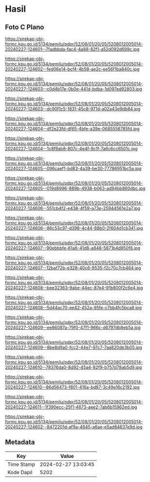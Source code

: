 # Hasil

## Foto C Plano

https://sirekap-obj-formc.kpu.go.id/5134/pemilu/pdpr/52/08/01/20/05/5208012005014-20240227-124601--7fadbbda-fac4-4a88-82f1-a52d092d699c.jpg

https://sirekap-obj-formc.kpu.go.id/5134/pemilu/pdpr/52/08/01/20/05/5208012005014-20240227-124602--fed06e14-bcf4-4b58-ae2c-ee56f1ba840c.jpg

https://sirekap-obj-formc.kpu.go.id/5134/pemilu/pdpr/52/08/01/20/05/5208012005014-20240227-124603--c0d4b17e-0b0e-441d-bdba-1d097ed92803.jpg

https://sirekap-obj-formc.kpu.go.id/5134/pemilu/pdpr/52/08/01/20/05/5208012005014-20240227-124603--dc90f1c5-1831-45c8-971d-a02a43e9db84.jpg

https://sirekap-obj-formc.kpu.go.id/5134/pemilu/pdpr/52/08/01/20/05/5208012005014-20240227-124604--df2e23fd-df65-4bfe-a39e-0685556785fd.jpg

https://sirekap-obj-formc.kpu.go.id/5134/pemilu/pdpr/52/08/01/20/05/5208012005014-20240227-124604--1c8f9ab8-807c-4e4f-9c1f-7a6c6cc6501c.jpg

https://sirekap-obj-formc.kpu.go.id/5134/pemilu/pdpr/52/08/01/20/05/5208012005014-20240227-124605--096caef1-bd83-4a39-be30-77786951bc5a.jpg

https://sirekap-obj-formc.kpu.go.id/5134/pemilu/pdpr/52/08/01/20/05/5208012005014-20240227-124605--019d8996-889b-4938-b063-ad94bb860dbc.jpg

https://sirekap-obj-formc.kpu.go.id/5134/pemilu/pdpr/52/08/01/20/05/5208012005014-20240227-124606--551cb4f2-e438-4f59-a73e-25944561e2a7.jpg

https://sirekap-obj-formc.kpu.go.id/5134/pemilu/pdpr/52/08/01/20/05/5208012005014-20240227-124606--86c53c97-d398-4c44-88b0-2f604d1cb341.jpg

https://sirekap-obj-formc.kpu.go.id/5134/pemilu/pdpr/52/08/01/20/05/5208012005014-20240227-124607--90ebbbfe-61a6-41d8-a848-5871b4d950f8.jpg

https://sirekap-obj-formc.kpu.go.id/5134/pemilu/pdpr/52/08/01/20/05/5208012005014-20240227-124607--12baf72b-e328-40c6-9535-f2c70c7cb464.jpg

https://sirekap-obj-formc.kpu.go.id/5134/pemilu/pdpr/52/08/01/20/05/5208012005014-20240227-124608--bee32363-9abe-44ec-87e4-91b800f2c6e4.jpg

https://sirekap-obj-formc.kpu.go.id/5134/pemilu/pdpr/52/08/01/20/05/5208012005014-20240227-124608--5d44ac70-ee42-452a-95fe-c7bb4fc5bca8.jpg

https://sirekap-obj-formc.kpu.go.id/5134/pemilu/pdpr/52/08/01/20/05/5208012005014-20240227-124609--ee86087a-79f0-47f1-966c-d6797db8eb5a.jpg

https://sirekap-obj-formc.kpu.go.id/5134/pemilu/pdpr/52/08/01/20/05/5208012005014-20240227-124609--8be8d9a0-fcc2-44e7-97c7-7aa820de3b05.jpg

https://sirekap-obj-formc.kpu.go.id/5134/pemilu/pdpr/52/08/01/20/05/5208012005014-20240227-124610--78376da0-8d92-45a4-82f9-b757d78ab5d9.jpg

https://sirekap-obj-formc.kpu.go.id/5134/pemilu/pdpr/52/08/01/20/05/5208012005014-20240227-124610--86d56473-f801-416a-bd87-3c49e16c2192.jpg

https://sirekap-obj-formc.kpu.go.id/5134/pemilu/pdpr/52/08/01/20/05/5208012005014-20240227-124611--1f390ecc-25f1-4673-aee2-7ab6b15962ed.jpg

https://sirekap-obj-formc.kpu.go.id/5134/pemilu/pdpr/52/08/01/20/05/5208012005014-20240227-124602--8472201d-af9a-4845-a6ae-e5ad84637e9d.jpg


## Metadata

| Key        | Value               |
| ---------- | ------------------- |
| Time Stamp | 2024-02-27 13:03:45 |
| Kode Dapil | 5202                |



